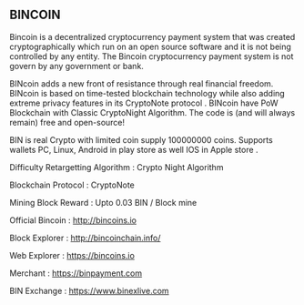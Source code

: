 ## BINCOIN

Bincoin is a decentralized cryptocurrency payment system that was created cryptographically which run on an open source software and it is not being controlled by any entity. The Bincoin cryptocurrency payment system is not govern by any government or bank.

BINcoin adds a new front of resistance through real financial freedom. BINcoin is based on time-tested blockchain technology while also adding extreme privacy features in its CryptoNote protocol . BINcoin have PoW Blockchain with Classic CryptoNight Algorithm.  The code is (and will always remain) free and open-source!

BIN is real Crypto with limited coin supply 100000000 coins. Supports wallets PC, Linux, Android in play store as well IOS in Apple store .

Difficulty Retargetting Algorithm :   Crypto Night Algorithm

Blockchain Protocol : CryptoNote

Mining Block Reward : Upto 0.03 BIN / Block mine

Official Bincoin : http://bincoins.io

Block Explorer :  http://bincoinchain.info/

Web Explorer : https://bincoins.io

Merchant : https://binpayment.com

BIN Exchange : https://www.binexlive.com
